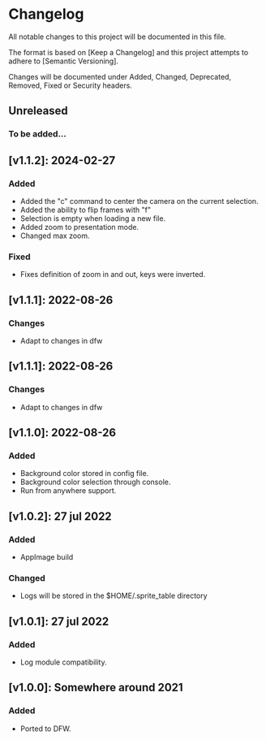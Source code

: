 # Changelog

All notable changes to this project will be documented in this file.

The format is based on [Keep a Changelog] and this project attempts to adhere to [Semantic Versioning].

Changes will be documented under Added, Changed, Deprecated, Removed, Fixed or Security headers.

## Unreleased
### To be added...

## [v1.1.2]: 2024-02-27
### Added
- Added the "c" command to center the camera on the current selection.
- Added the ability to flip frames with "f"
- Selection is empty when loading a new file.
- Added zoom to presentation mode.
- Changed max zoom.
### Fixed
- Fixes definition of zoom in and out, keys were inverted.

## [v1.1.1]: 2022-08-26
### Changes
- Adapt to changes in dfw

## [v1.1.1]: 2022-08-26
### Changes
- Adapt to changes in dfw

## [v1.1.0]: 2022-08-26
### Added
- Background color stored in config file.
- Background color selection through console.
- Run from anywhere support.

## [v1.0.2]: 27 jul 2022
### Added
- AppImage build

### Changed
- Logs will be stored in the $HOME/.sprite_table directory

## [v1.0.1]: 27 jul 2022
### Added
- Log module compatibility.

## [v1.0.0]: Somewhere around 2021
### Added
- Ported to DFW.

